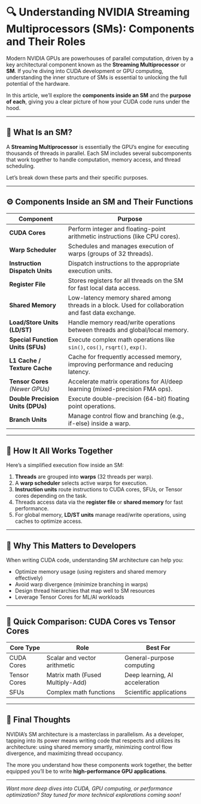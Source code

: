 # 🔍 Understanding NVIDIA Streaming Multiprocessors (SMs): Components and Their Roles

Modern NVIDIA GPUs are powerhouses of parallel computation, driven by a key architectural component known as the **Streaming Multiprocessor** or **SM**. If you’re diving into CUDA development or GPU computing, understanding the inner structure of SMs is essential to unlocking the full potential of the hardware.

In this article, we’ll explore the **components inside an SM** and the **purpose of each**, giving you a clear picture of how your CUDA code runs under the hood.

---

## 🧱 What Is an SM?

A **Streaming Multiprocessor** is essentially the GPU’s engine for executing thousands of threads in parallel. Each SM includes several subcomponents that work together to handle computation, memory access, and thread scheduling.

Let’s break down these parts and their specific purposes.

---

## ⚙️ Components Inside an SM and Their Functions

| **Component**                     | **Purpose**                                                                                        |
| --------------------------------- | -------------------------------------------------------------------------------------------------- |
| **CUDA Cores**                    | Perform integer and floating-point arithmetic instructions (like CPU cores).                       |
| **Warp Scheduler**                | Schedules and manages execution of warps (groups of 32 threads).                                   |
| **Instruction Dispatch Units**    | Dispatch instructions to the appropriate execution units.                                          |
| **Register File**                 | Stores registers for all threads on the SM for fast local data access.                             |
| **Shared Memory**                 | Low-latency memory shared among threads in a block. Used for collaboration and fast data exchange. |
| **Load/Store Units (LD/ST)**      | Handle memory read/write operations between threads and global/local memory.                       |
| **Special Function Units (SFUs)** | Execute complex math operations like `sin()`, `cos()`, `rsqrt()`, `exp()`.                         |
| **L1 Cache / Texture Cache**      | Cache for frequently accessed memory, improving performance and reducing latency.                  |
| **Tensor Cores** *(Newer GPUs)*   | Accelerate matrix operations for AI/deep learning (mixed-precision FMA ops).                       |
| **Double Precision Units (DPUs)** | Execute double-precision (64-bit) floating point operations.                                       |
| **Branch Units**                  | Manage control flow and branching (e.g., if-else) inside a warp.                                   |

---

## 🔄 How It All Works Together

Here’s a simplified execution flow inside an SM:

1. **Threads** are grouped into **warps** (32 threads per warp).
2. A **warp scheduler** selects active warps for execution.
3. **Instruction units** route instructions to CUDA cores, SFUs, or Tensor cores depending on the task.
4. Threads access data via the **register file** or **shared memory** for fast performance.
5. For global memory, **LD/ST units** manage read/write operations, using caches to optimize access.

---

## 🎯 Why This Matters to Developers

When writing CUDA code, understanding SM architecture can help you:

* Optimize memory usage (using registers and shared memory effectively)
* Avoid warp divergence (minimize branching in warps)
* Design thread hierarchies that map well to SM resources
* Leverage Tensor Cores for ML/AI workloads

---

## 📌 Quick Comparison: CUDA Cores vs Tensor Cores

| **Core Type** | **Role**                         | **Best For**                   |
| ------------- | -------------------------------- | ------------------------------ |
| CUDA Cores    | Scalar and vector arithmetic     | General-purpose computing      |
| Tensor Cores  | Matrix math (Fused Multiply-Add) | Deep learning, AI acceleration |
| SFUs          | Complex math functions           | Scientific applications        |

---

## 🧠 Final Thoughts

NVIDIA’s SM architecture is a masterclass in parallelism. As a developer, tapping into its power means writing code that respects and utilizes its architecture: using shared memory smartly, minimizing control flow divergence, and maximizing thread occupancy.

The more you understand how these components work together, the better equipped you’ll be to write **high-performance GPU applications**.

---

*Want more deep dives into CUDA, GPU computing, or performance optimization? Stay tuned for more technical explorations coming soon!*

